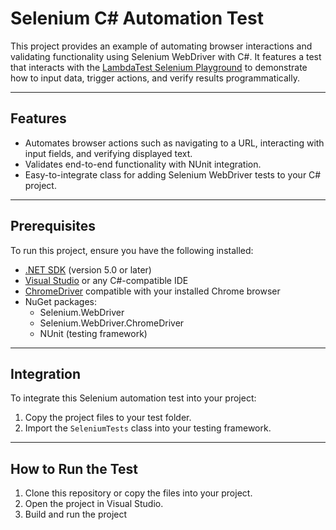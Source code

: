 # Selenium C# Automation Test

This project provides an example of automating browser interactions and validating functionality using Selenium WebDriver with C#. It features a test that interacts with the [LambdaTest Selenium Playground](https://www.lambdatest.com/selenium-playground/simple-form-demo) to demonstrate how to input data, trigger actions, and verify results programmatically.

---

## Features

- Automates browser actions such as navigating to a URL, interacting with input fields, and verifying displayed text.
- Validates end-to-end functionality with NUnit integration.
- Easy-to-integrate class for adding Selenium WebDriver tests to your C# project.

---

## Prerequisites

To run this project, ensure you have the following installed:
- [.NET SDK](https://dotnet.microsoft.com/download) (version 5.0 or later)
- [Visual Studio](https://visualstudio.microsoft.com/) or any C#-compatible IDE
- [ChromeDriver](https://chromedriver.chromium.org/downloads) compatible with your installed Chrome browser
- NuGet packages:
  - Selenium.WebDriver
  - Selenium.WebDriver.ChromeDriver
  - NUnit (testing framework)

---

## Integration

To integrate this Selenium automation test into your project:
1. Copy the project files to your test folder.
2. Import the `SeleniumTests` class into your testing framework.

---

## How to Run the Test

1. Clone this repository or copy the files into your project.
2. Open the project in Visual Studio.
3. Build and run the project
   

